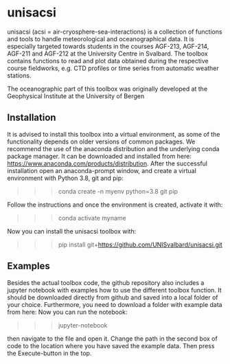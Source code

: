 # unisacsi

unisacsi (acsi = air-cryosphere-sea-interactions) is a collection of functions and tools to handle meteorological and oceanographical data. It is especially targeted towards students in the courses AGF-213, AGF-214, AGF-211 and AGF-212 at the University Centre in Svalbard. The toolbox contains functions to read and plot data obtained during the respective course fieldworks, e.g. CTD profiles or time series from automatic weather stations.

The oceanographic part of this toolbox was originally developed at the Geophysical Institute at the University of Bergen


## Installation

It is advised to install this toolbox into a virtual environment, as some of the functionality depends on older versions of common packages. We recommend the use of the anaconda distribution and the underlying conda package manager. It can be downloaded and installed from here: https://www.anaconda.com/products/distribution. After the successful installation open an anaconda-prompt window, and create a virtual environment with Python 3.8, git and pip:

>>> conda create -n myenv python=3.8 git pip

Follow the instructions and once the environment is created, activate it with:

>>> conda activate myname

Now you can install the unisacsi toolbox with:

>>> pip install git+https://github.com/UNISvalbard/unisacsi.git


## Examples

Besides the actual toolbox code, the github repository also includes a jupyter notebook with examples how to use the different toolbox function. It should be downloaded directly from github and saved into a local folder of your choice. Furthermore, you need to download a folder with example data from here:
Now you can run the notebook:

>>> jupyter-notebook

then navigate to the file and open it. Change the path in the second box of code to the location where you have saved the example data. Then press the Execute-button in the top.
